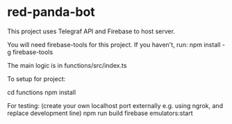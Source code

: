 # red-panda-bot
 
This project uses Telegraf API and Firebase to host server.

You will need firebase-tools for this project. If you haven't, run:
npm install -g firebase-tools

The main logic is in functions/src/index.ts


To setup for project:

cd functions
npm install


For testing:
(create your own localhost port externally e.g. using ngrok, and replace development line)
npm run build
firebase emulators:start



